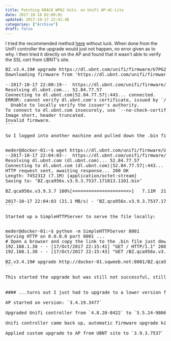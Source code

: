 ```yaml
---
title: Patching KRACK WPA2 Vuln. on UniFi AP-AC-Lite
date: 2017-10-18 02:09:01
updated: 2017-10-17 22:41:48
categories: ["Archive"]
draft: false
---
```


I tried the recommended method [here](https://help.ubnt.com/hc/en-us/articles/115013737328-Ubiquiti-Devices-KRACK-Vulnerability) without luck. When done from the UniFi controller the upgrade would just not happen, no error given as to why. I then tried it directly on the AP and found that it wasn't able to verify the SSL cert from UBNT's site.

<pre class=prettyprint>
BZ.v3.4.19# upgrade https://dl.ubnt.com/unifi/firmware/U7PG2/3.9.3.7537/BZ.qca956x.v3.9.3.7537.171013.1101.bin
Downloading firmware from 'https://dl.ubnt.com/unifi/firmware/U7PG2/3.9.3.7537/BZ.qca956x.v3.9.3.7537.171013.1101.bin'.

--2017-10-17 22:00:19--  https://dl.ubnt.com/unifi/firmware/U7PG2/3.9.3.7537/BZ.qca956x.v3.9.3.7537.171013.1101.bin
Resolving dl.ubnt.com... 52.84.77.57
Connecting to dl.ubnt.com|52.84.77.57|:443... connected.
ERROR: cannot verify dl.ubnt.com's certificate, issued by `/C=US/O=Amazon/OU=Server CA 1B/CN=Amazon':    
  Unable to locally verify the issuer's authority.
To connect to dl.ubnt.com insecurely, use `--no-check-certificate'.
Image short, header truncated.
Invalid firmware.
```

So I logged into another machine and pulled down the .bin file

<pre class=prettyprint>
meder@docker-01:~$ wget https://dl.ubnt.com/unifi/firmware/U7PG2/3.9.3.7537/BZ.q                                                ca956x.v3.9.3.7537.171013.1101.bin
--2017-10-17 22:04:03--  https://dl.ubnt.com/unifi/firmware/U7PG2/3.9.3.7537/BZ.                                                qca956x.v3.9.3.7537.171013.1101.bin
Resolving dl.ubnt.com (dl.ubnt.com)... 52.84.77.57
Connecting to dl.ubnt.com (dl.ubnt.com)|52.84.77.57|:443... connected.
HTTP request sent, awaiting response... 200 OK
Length: 7452312 (7.1M) [application/octet-stream]
Saving to: ‘BZ.qca956x.v3.9.3.7537.171013.1101.bin’

BZ.qca956x.v3.9.3.7 100%[=====================>]   7.11M  21.1MB/s   in 0.3s

2017-10-17 22:04:03 (21.1 MB/s) - ‘BZ.qca956x.v3.9.3.7537.171013.1101.bin’ saved                                                 [7452312/7452312]
```

Started up a SimpleHTTPServer to serve the file locally:

<pre class=prettyprint>
meder@docker-01:~$ python -m SimpleHTTPServer 8001
Serving HTTP on 0.0.0.0 port 8001 ...
# Open a browser and copy the link to the .bin file just downloaded an use is as the <firmware_url>
192.168.1.38 - - [17/Oct/2017 22:15:41] "GET / HTTP/1.1" 200 -
192.168.1.38 - - [17/Oct/2017 22:15:43] "GET /BZ.qca956x.v3.9.3.7537.171013.1101.bin HTTP/1.1" 200 -

BZ.v3.4.19# upgrade http://docker-01.sqweeb.net:8001/BZ.qca956x.v3.9.3.7537.171013.1101.bin
```

This started the upgrade but was still not successful, still no indication why yet..


#### ...turns out I just had to upgrade to a lower version first.

AP started on version: `3.4.19.3477`

Upgraded Unifi controller from `4.8.20-8422` to `5.5.24-9806`

Unifi controller came back up, automatic firmware upgrade kicked in. AP upgraded to `3.8.14`

Applied custom upgrade to AP from UBNT site to `3.9.3.7537`